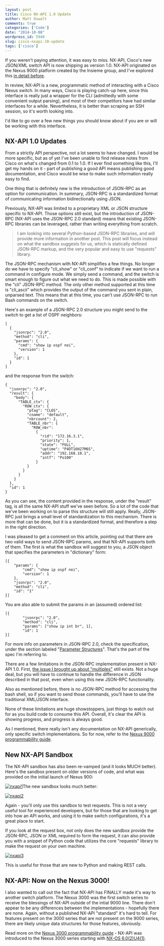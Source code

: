 ```yaml
---
layout: post
title: Cisco NX-API 1.0 Update
author: Matt Oswalt
comments: true
categories: ['Code']
date: "2014-10-08"
wordpress_id: 5948
slug: cisco-nxapi-10-update
tags: ['cisco']
---
```



If you weren't paying attention, it was easy to miss. NX-API, Cisco's new JSON/XML switch API is now shipping as version 1.0. NX-API originated on the Nexus 9000 platform created by the Insieme group, and I've explored this [in detail before](https://keepingitclassless.net/2014/02/cisco-aci-nexus-9000-nxapi/).

In review, NX-API is a new, programmatic method of interacting with a Cisco Nexus switch. In many ways, Cisco is playing catch-up here, since this interface is really just a wrapper for the CLI (admittedly with some convenient output parsing), and most of their competitors have had similar interfaces for a while. Nevertheless, it is better than scraping an SSH session, so it's worth looking into.

I'd like to go over a few new things you should know about if you are or will be working with this interface.

## NX-API 1.0 Updates

From a strictly API perspective, not a lot seems to have changed. I would be more specific, but as of yet I've been unable to find release notes from Cisco on what's changed from 0.1 to 1.0. If I ever find something like this, I'll get my hands on it - part of publishing a good API means publishing good documentation, and Cisco would be wise to make such information really easy to find.

One thing that is definitely new is the introduction of JSON-RPC as an option for communication. In summary, JSON-RPC is a standardized format of communicating information bidirectionally using JSON.

Previously, NX-API was limited to a proprietary XML or JSON structure specific to NX-API. Those options still exist, but the introduction of JSON-RPC (NX-API uses the JSON-RPC 2.0 standard) means that existing JSON-RPC libraries can be leveraged, rather than writing everything from scratch.

> I am looking into several Python-based JSON-RPC libraries, and will provide more information in another post. This post will focus instead on what the sandbox suggests for us, which is statically defined JSON-RPC markup, and the very popular and easy to use "requests" library.

The JSON-RPC mechanism with NX-API simplifies a few things. No longer do we have to specify "cli_show" or "cli_conf" to indicate if we want to run a command in configure mode. We simply send a command, and the switch is smart enough to figure out what we need to do. This is made possible with the "cli" JSON-RPC method. The only other method supported at this time is "cli_ascii" which provides the output of the command you sent in plain, unparsed text. This means that at this time, you can't use JSON-RPC to run Bash commands on the switch.

Here's an example of a JSON-RPC 2.0 structure you might send to the switch to get a list of OSPF neighbors:
    
    [
      {
        "jsonrpc": "2.0",
        "method": "cli",
        "params": {
          "cmd": "show ip ospf nei",
          "version": 1
        },
        "id": 1
      }
    ]

and the response from the switch:
    
    {
      "jsonrpc": "2.0",
      "result": {
        "body": {
          "TABLE_ctx": {
            "ROW_ctx": {
              "ptag": "CLOS",
              "cname": "default",
              "nbrcount": 2,
              "TABLE_nbr": {
                "ROW_nbr":
                  {
                    "rid": "172.16.3.1",
                    "priority": 1,
                    "state": "FULL",
                    "uptime": "P4DT16H27M6S",
                    "addr": "192.168.10.1",
                    "intf": "Po100"
                  }
              }
            }
          }
        }
      },
      "id": 1
    }

As you can see, the content provided in the response, under the "result" tag, is all the same NX-API stuff we've seen before. So a lot of the code that we've been working on to parse this structure will still apply. Really, JSON-RPC just brings a small level of standardization to this mechanism. There is more that can be done, but it is a standardized format, and therefore a step in the right direction.

I was pleased to get a comment on this article, pointing out that there are two valid ways to send JSON-RPC params, and that NX-API supports both of them. The first is what the sandbox will suggest to you, a JSON object that specifies the parameters in "dictionary" form:
    
    [{
        "params": {
            "cmd": "show ip ospf nei",
            "version": 1
        },
        "jsonrpc": "2.0",
        "method": "cli",
        "id": "1"
    }]

You are also able to submit the params in an (assumed) ordered list:
    
    [{
            "jsonrpc": "2.0",
            "method": "cli",
            "params": ["show ip int br", 1],
            "id": 1
    }]

For more info on parameters in JSON-RPC 2.0, check the specification, under the section labeled "[Parameter Structures](http://www.jsonrpc.org/specification#parameter_structures)". That's the part of the spec I'm referring to.

There are a few limitations in the JSON-RPC implementation present in NX-API 1.0. First, [the issue I brought up about "multiples"](https://keepingitclassless.net/2014/07/handling-multiples-cisco-nx-api/) still exists. Not a huge deal, but you will have to continue to handle the difference in JSON described in that post, even when using this new JSON-RPC functionality.

Also as mentioned before, there is no JSON-RPC method for accessing the bash shell, so if you want to send those commands, you'll have to use the traditional XML/JSON interface.

None of these limitations are huge showstoppers, just things to watch out for as you build code to consume this API. Overall, it's clear the API is showing progress, and progress is always good.

As I mentioned, there really isn't any documentation on NX-API generically, only specific switch implementations. So for now, refer to the [Nexus 9000 programmability guide](http://www.cisco.com/c/en/us/td/docs/switches/datacenter/nexus9000/sw/6-x/programmability/guide/b_Cisco_Nexus_9000_Series_NX-OS_Programmability_Guide/b_Cisco_Nexus_9000_Series_NX-OS_Programmability_Configuration_Guide_chapter_0101.pdf).

## New NX-API Sandbox

The NX-API sandbox has also been re-vamped (and it looks MUCH better). Here's the sandbox present on older versions of code, and what was provided on the initial launch of Nexus 900:

[![nxapi1](assets/2014/10/nxapi1-1024x637.png)](assets/2014/10/nxapi1.png)The new sandbox looks much better:

[![nxapi2](assets/2014/10/nxapi2-1024x715.png)](assets/2014/10/nxapi2.png)

Again - you'll only use this sandbox to test requests. This is not a very useful tool for experienced developers, but for those that are looking to get into how an API works, and using it to make switch configurations, it's a great place to start.

If you look at the request box, not only does the new sandbox provide the JSON-RPC, JSON or XML required to form the request, it can also provide you with a snippet of Python code that utilizes the core "requests" library to make the request on your own machine.

[![nxapi3](assets/2014/10/nxapi3.png)](assets/2014/10/nxapi3.png)

This is useful for those that are new to Python and making REST calls.

## NX-API: Now on the Nexus 3000!

I also wanted to call out the fact that NX-API has FINALLY made it's way to another switch platform. The Nexus 3000 was the first switch series to receive the blessings of NX-API outside of the intial 9000 line. There don't appear to be any differences between the implementations - hopefully there are none. Again, without a published NX-API "standard" it's hard to tell. For features present on the 3000 series that are not present on the 9000 series, there are likely unique data structures for those features, obviously.

Read more on the [Nexus 3000 programmability guide](http://www.cisco.com/c/en/us/td/docs/switches/datacenter/nexus3000/sw/programmability/6_x/b_Cisco_Nexus_3000_Series_NX-OS_Programmability_Guide.pdf) - NX-API was introduced to the Nexus 3000 series starting with [NX-OS 6.0(2)U4(1)](http://www.cisco.com/c/en/us/td/docs/switches/datacenter/nexus3000/sw/release/602_U_4/n3k_rel_notes_6_0_2_u4_1.html#pgfId-528407).